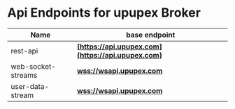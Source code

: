 # Api Endpoints for upupex Broker

Name | base endpoint
------------ | ------------
rest-api | **[https://api.upupex.com](https://api.upupex.com)**
web-socket-streams | **[wss://wsapi.upupex.com](wss://wsapi.upupex.com)**
user-data-stream | **[wss://wsapi.upupex.com](wss://wsapi.upupex.com)**
